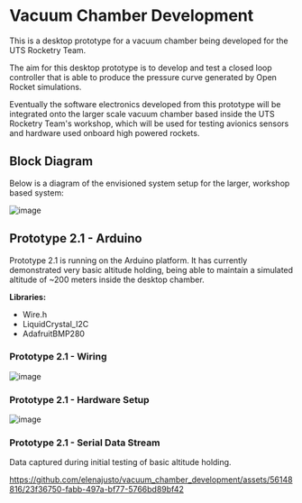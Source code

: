 # Vacuum Chamber Development
This is a desktop prototype for a vacuum chamber being developed for the UTS Rocketry Team. 

The aim for this desktop prototype is to develop and test a closed loop controller that is 
able to produce the pressure curve generated by Open Rocket simulations.

Eventually the software electronics developed from this prototype will be integrated onto the
larger scale vacuum chamber based inside the UTS Rocketry Team's workshop, which will be used 
for testing avionics sensors and hardware used onboard high powered rockets.

## Block Diagram
Below is a diagram of the envisioned system setup for the larger, workshop based system:

![image](https://github.com/elenajusto/vacuum_chamber_development/assets/56148816/09236080-10e2-471c-92ee-ac212812bd64)

## Prototype 2.1 - Arduino
Prototype 2.1 is running on the Arduino platform. It has currently demonstrated very basic
altitude holding, being able to maintain a simulated altitude of ~200 meters inside the 
desktop chamber.

<b>Libraries:</b>
- Wire.h
- LiquidCrystal_I2C
- AdafruitBMP280

### Prototype 2.1 - Wiring
![image](https://github.com/elenajusto/vacuum_chamber_development/assets/56148816/a3d6ea6c-3ae8-4845-89b3-ec54038836ca)

### Prototype 2.1 - Hardware Setup
![image](https://github.com/elenajusto/vacuum_chamber_development/assets/56148816/57d55936-a541-4886-86e8-34250e34dbc2)

### Prototype 2.1 - Serial Data Stream
Data captured during initial testing of basic altitude holding.

https://github.com/elenajusto/vacuum_chamber_development/assets/56148816/23f36750-fabb-497a-bf77-5766bd89bf42

